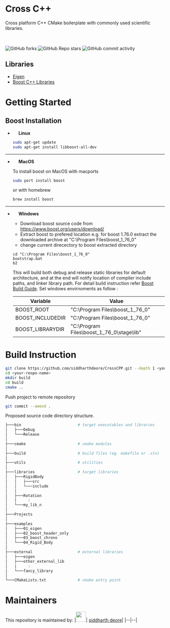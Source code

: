 # Cross C++
Cross platform C++ CMake boilerplate with commonly used scientific libraries.

<img src="https://upload.wikimedia.org/wikipedia/commons/1/18/ISO_C%2B%2B_Logo.svg" width = "16"> <img src="https://upload.wikimedia.org/wikipedia/commons/thumb/1/13/Cmake.svg/900px-Cmake.svg.png" width = "16"> <img src="https://upload.wikimedia.org/wikipedia/commons/thumb/b/b0/NewTux.svg/800px-NewTux.svg.png" width ="16"> <img src="https://upload.wikimedia.org/wikipedia/commons/5/5f/Windows_logo_-_2012.svg" width = "16"> <img src="https://upload.wikimedia.org/wikipedia/commons/thumb/2/22/MacOS_logo_%282017%29.svg/512px-MacOS_logo_%282017%29.svg.png" width = "16">


![GitHub forks](https://img.shields.io/github/forks/siddharthdeore/CrossCPP?style=flat-square)
![GitHub Repo stars](https://img.shields.io/github/stars/siddharthdeore/CrossCPP?style=flat-square)
![GitHub commit activity](https://img.shields.io/github/commit-activity/w/siddharthdeore/CrossCPP?style=flat-square)


## Libraries 
- [Eigen](https://eigen.tuxfamily.org/index.php?title=Main_Page)
- [Boost C++ Libraries](https://www.boost.org/)

# Getting Started
## Boost Installation 
-  <img src="https://upload.wikimedia.org/wikipedia/commons/thumb/b/b0/NewTux.svg/800px-NewTux.svg.png" width ="14">  <b>Linux</b>
    ```sh
    sudo apt-get update
    sudo apt-get install libboost-all-dev
    ```
---
-  <img src="https://upload.wikimedia.org/wikipedia/commons/thumb/2/22/MacOS_logo_%282017%29.svg/512px-MacOS_logo_%282017%29.svg.png" width = "14">  <b>MacOS</b> 

    To install boost on MacOS with macports
    ```sh
    sudo port install boost 
    ```
    or with homebrew
    ```sh
    brew install boost
    ```
---
-  <img src="https://upload.wikimedia.org/wikipedia/commons/5/5f/Windows_logo_-_2012.svg" width = "14">    <b>Windows</b> 
  
    - Download boost source code from https://www.boost.org/users/download/
    - Extract boost to prefered location e.g. for boost 1.76.0 extract  the downloaded archive at "C:\Program Files\boost_1_76_0"
    - change current direcectory to boost extracted directory 

    ```dos
    cd "C:\Program Files\boost_1_76_0"
    bootstrap.bat
    b2
    ```
    This will build both debug and release static libraries for default architecture, and at the end will notify location of compiler include paths, and linker library path. 
    For detail build instruction refer [Boost Build Guide](https://www.boost.org/build/doc/html/bbv2/overview/invocation.html). Set windows envirnoments as follow :

    | Variable | Value |
    --|--
    |BOOST_ROOT          | "C:\Program Files\boost_1_76_0"|
    |BOOST_INCLUDEDIR    | "C:\Program Files\boost_1_76_0"|
    |BOOST_LIBRARYDIR    | "C:\Program Files\boost_1_76_0\stage\lib"|

# Build Instruction

```sh
git clone https://github.com/siddharthdeore/CrossCPP.git --depth 1 <your-reopo-name>
cd <your-reopo-name>
mkdir build
cd build
cmake ..
```
Push project to remote repository
```sh
git commit --amend .
```


Proposed source code directory structure.
```sh
├───bin                         # target executables and libraries
│   ├───Debug
│   └───Release
│
├───cmake                       # cmake modules
│
├───build                       # build files (eg. makefile or .sln)
│
├───utils                       # utilities
│
├───libraries                   # target libraries
│   ├───RigidBody
│   │   ├───src
│   │   └───include
│   │   
│   ├───Rotation
│   |     :
│   └───my_lib_n
│
├───Projects 
│
├───examples
│   ├───01_eigen
│   ├───02_boost_header_only       
│   ├───03_boost_chrono       
│   └───04_Rigid_Body
│
├───external                    # external libraries
│   ├───eigen
│   ├───other_external_lib
│   |     :
│   └───fancy_library
│
└───CMakeLists.txt              # cmake entry point

```

# Maintainers
This repository is maintained by:
|<img src="https://github.com/siddharthdeore.png" width="32">| [siddharth deore](https://github.com/siddharthdeore)|
|--|--|
